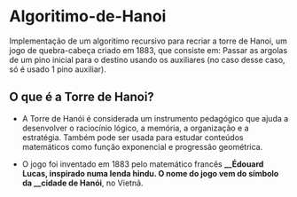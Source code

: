 # Algoritimo-de-Hanoi
Implementação de um algoritimo recursivo para recriar a torre de Hanoi, um jogo de quebra-cabeça criado em 1883, que consiste em: Passar as argolas de um pino inicial para o destino usando os auxiliares (no caso desse caso, só é usado 1 pino auxiliar).

## O que é a Torre de Hanoi?
* A Torre de Hanói é considerada um instrumento pedagógico que ajuda a desenvolver o raciocínio lógico, a memória, a organização e a estratégia. Também pode ser usada para estudar conteúdos matemáticos como função exponencial e progressão geométrica.

* O jogo foi inventado em 1883 pelo matemático francês **__Édouard Lucas**__, inspirado numa lenda hindu. O nome do jogo vem do símbolo da **__cidade de Hanói**__, no Vietnã.


